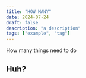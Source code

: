```yaml
---
title: "HOW MANY"
date: 2024-07-24
draft: false
description: "a description"
tags: ["example", "tag"]
---
```

How many things need to do
## Huh?
